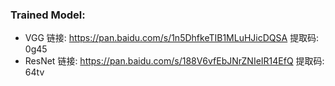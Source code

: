 ### Trained Model:
* VGG 链接: https://pan.baidu.com/s/1n5DhfkeTIB1MLuHJicDQSA 提取码: 0g45
* ResNet 链接: https://pan.baidu.com/s/188V6vfEbJNrZNIeIR14EfQ 提取码: 64tv
